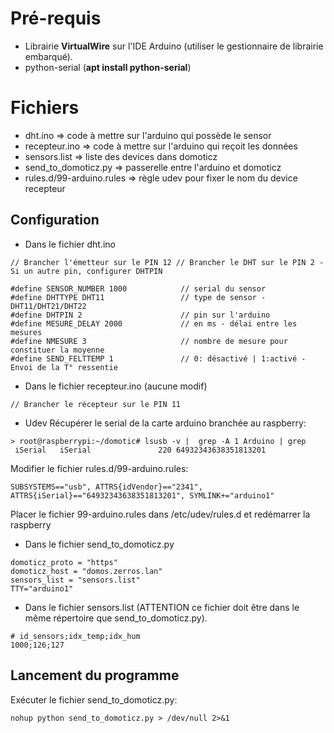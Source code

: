 # Pré-requis
 - Librairie **VirtualWire** sur l'IDE Arduino (utiliser le gestionnaire de librairie embarqué).
 - python-serial (**apt install python-serial**)

# Fichiers
- dht.ino ⇒ code à mettre sur l'arduino qui possède le sensor
- recepteur.ino ⇒ code à mettre sur l'arduino qui reçoit les données
- sensors.list ⇒ liste des devices dans domoticz
- send_to_domoticz.py ⇒ passerelle entre l'arduino et domoticz
- rules.d/99-arduino.rules ⇒ règle udev pour fixer le nom du device recepteur

## Configuration
- Dans le fichier dht.ino
```
// Brancher l'émetteur sur le PIN 12 // Brancher le DHT sur le PIN 2 -
Si un autre pin, configurer DHTPIN

#define SENSOR_NUMBER 1000            // serial du sensor
#define DHTTYPE DHT11                 // type de sensor - DHT11/DHT21/DHT22
#define DHTPIN 2                      // pin sur l'arduino
#define MESURE_DELAY 2000             // en ms - délai entre les mesures
#define NMESURE 3                     // nombre de mesure pour constituer la moyenne
#define SEND_FELTTEMP 1               // 0: désactivé | 1:activé - Envoi de la T° ressentie
```

- Dans le fichier recepteur.ino (aucune modif)
```
// Brancher le récepteur sur le PIN 11
```

- Udev
Récupérer le serial de la carte arduino branchée au raspberry:
```
> root@raspberrypi:~/domotic# lsusb -v |  grep -A 1 Arduino | grep
 iSerial   iSerial               220 64932343638351813201
```

Modifier le fichier rules.d/99-arduino.rules:
```
SUBSYSTEMS=="usb", ATTRS{idVendor}=="2341", ATTRS{iSerial}=="64932343638351813201", SYMLINK+="arduino1"
```

Placer le fichier 99-arduino.rules dans /etc/udev/rules.d et redémarrer la raspberry

- Dans le fichier send_to_domoticz.py
```
domoticz_proto = "https"
domoticz_host = "domos.zerros.lan"
sensors_list = "sensors.list"
TTY="arduino1"
```

- Dans le fichier sensors.list (ATTENTION ce fichier doit être dans le même répertoire que send_to_domoticz.py).
```
# id_sensors;idx_temp;idx_hum
1000;126;127
```

## Lancement du programme

Exécuter le fichier send_to_domoticz.py:
```
nohup python send_to_domoticz.py > /dev/null 2>&1
```
